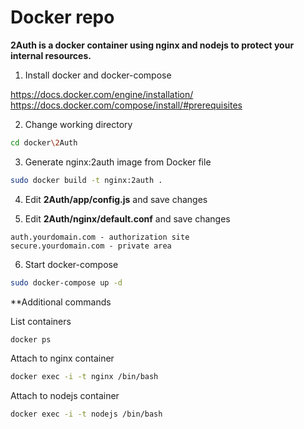 Docker repo
=

**2Auth is a docker container using nginx and nodejs to protect your internal resources.**

1. Install docker and docker-compose

https://docs.docker.com/engine/installation/
https://docs.docker.com/compose/install/#prerequisites

2. Change working directory

```bash
cd docker\2Auth
```

3. Generate nginx:2auth image from Docker file

```bash
sudo docker build -t nginx:2auth .
```

4. Edit **2Auth/app/config.js** and save changes

5. Edit **2Auth/nginx/default.conf** and save changes

```
auth.yourdomain.com - authorization site
secure.yourdomain.com - private area
```

6. Start docker-compose

```bash
sudo docker-compose up -d
```

**Additional commands

List containers

```bash
docker ps 
```

Attach to nginx container

```bash
docker exec -i -t nginx /bin/bash
```

Attach to nodejs container

```bash
docker exec -i -t nodejs /bin/bash
```